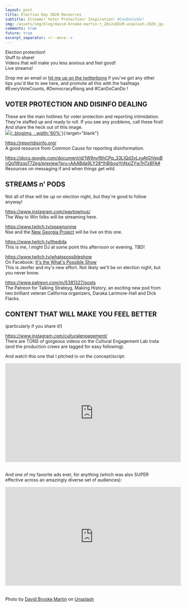 ```yaml
---
layout: post
title: Election Day 2020 Resources
subtitle: Streams! Voter Protection! Inspiration! #CanDoCanDo!
img: /assets/img/blog/david-brooke-martin-t_ZdxJsE8iM-unsplash-1920.jpg
comments: true
future: true
excerpt_separator: <!--more-->
---
```


Election protection!<br/>
Stuff to share!<br/>
Videos that will make you less anxious and feel good!<br/>
Live streams!<br/>

Drop me an email or [hit me up on the twitterbong](https://twitter.com/danancona) if you've got any other tips you'd like to see here, and promote all this with the hashtags #EveryVoteCounts, #DemocracyRisng and #CanDoCanDo !

<!--more-->

VOTER PROTECTION AND DISINFO DEALING
------------------------------------

These are the main hotlines for voter protection and reporting intimidation. They're staffed up and ready to roll. If you see any problems, call these first! And share the heck out of this image.<br/>
[![]({{"/assets/img/blog/voterprotection2020.jpg"|absolute_url}}){:.blogimg, :.width:'60%'}](/assets/img/blog/voterprotection2020.jpg){:target="blank"}

https://reportdisinfo.org/<br/>
A good resource from Common Cause for reporting disinformation.

https://docs.google.com/document/d/1W9nvf6hCPp_33LIQd3vLxyAtGlVepBnQq1WzqoT72pg/preview?pru=AAABda9LY28*lhBibogYnNxjZYw7nTz8FA#<br/>
Resources on messaging if and when things get wild.

STREAMS n' PODS
---------------
Not all of thse will be up on election night, but they're good to follow anyway!

https://www.instagram.com/waytowinus/<br/>
The Way to Win folks will be streaming here.

https://www.twitch.tv/spawnonme<br/>
Nse and the [New Georgia Project](https://newgeorgiaproject.org) will be live on this one.

https://www.twitch.tv/thedjda<br/>
This is me, I might DJ at some point this afternoon or evening. TBD!

https://www.twitch.tv/whatspossibleshow<br/>
On Facebook: [It's the What's Possible Show](https://www.facebook.com/WhatsPossibleShow)<br/>
This is Jenifer and my's new effort. Not likely we'll be on election night, but you never know.

https://www.patreon.com/m/5381327/posts<br/>
The Patreon for Talking Strateyg, Making History, an exciting new pod from two brilliant veteran California organizers, Daraka Larimore-Hall and Dick Flacks.


CONTENT THAT WILL MAKE YOU FEEL BETTER
--------------------------------------
(particularly if you share it!)

https://www.instagram.com/culturalengagement/<br/>
There are TONS of gorgeous videos on the Cultural Engagement Lab insta (and the production crews are tagged for easy following).

And watch this one that I pitched in on the concept/script:
<div class="video-responsive">
	<iframe width="560" height="315" src="https://www.youtube.com/embed/Td8ptBtXVW4" frameborder="0" allow="accelerometer; autoplay; clipboard-write; encrypted-media; gyroscope; picture-in-picture" allowfullscreen></iframe>
</div>
<br/>

And one of my favorite ads ever, for anything (which was also SUPER effective across an amazingly diverse set of audiences):
<div class="video-responsive">
	<iframe width="560" height="315" src="https://www.youtube.com/embed/LL7VZNUYs2g" frameborder="0" allow="accelerometer; autoplay; clipboard-write; encrypted-media; gyroscope; picture-in-picture" allowfullscreen></iframe>
</div>

<br/>
<br/>
<span>Photo by <a href="https://unsplash.com/@dbmartin00?utm_source=unsplash&amp;utm_medium=referral&amp;utm_content=creditCopyText">David Brooke Martin</a> on <a href="https://unsplash.com/@dbmartin00?utm_source=unsplash&amp;utm_medium=referral&amp;utm_content=creditCopyText">Unsplash</a></span>
